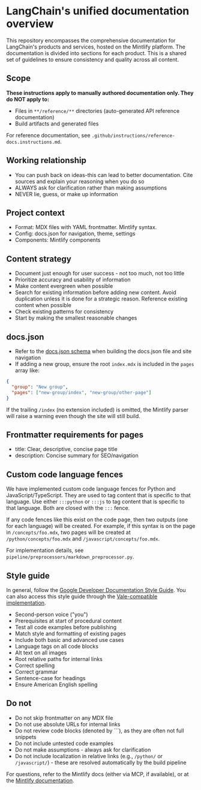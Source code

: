 # LangChain's unified documentation overview

This repository encompasses the comprehensive documentation for LangChain's products and services, hosted on the Mintlify platform. The documentation is divided into sections for each product. This is a shared set of guidelines to ensure consistency and quality across all content.

## Scope

**These instructions apply to manually authored documentation only. They do NOT apply to:**

- Files in `**/reference/**` directories (auto-generated API reference documentation)
- Build artifacts and generated files

For reference documentation, see `.github/instructions/reference-docs.instructions.md`.

## Working relationship

- You can push back on ideas-this can lead to better documentation. Cite sources and explain your reasoning when you do so
- ALWAYS ask for clarification rather than making assumptions
- NEVER lie, guess, or make up information

## Project context

- Format: MDX files with YAML frontmatter. Mintlify syntax.
- Config: docs.json for navigation, theme, settings
- Components: Mintlify components

## Content strategy

- Document just enough for user success - not too much, not too little
- Prioritize accuracy and usability of information
- Make content evergreen when possible
- Search for existing information before adding new content. Avoid duplication unless it is done for a strategic reason. Reference existing content when possible
- Check existing patterns for consistency
- Start by making the smallest reasonable changes

## docs.json

- Refer to the [docs.json schema](https://mintlify.com/docs.json) when building the docs.json file and site navigation
- If adding a new group, ensure the root `index.mdx` is included in the `pages` array like:

```json
{
  "group": "New group",
  "pages": ["new-group/index", "new-group/other-page"]
}
```

If the trailing `/index` (no extension included) is omitted, the Mintlify parser will raise a warning even though the site will still build.

## Frontmatter requirements for pages

- title: Clear, descriptive, concise page title
- description: Concise summary for SEO/navigation

## Custom code language fences

We have implemented custom code language fences for Python and JavaScript/TypeScript. They are used to tag content that is specific to that language. Use either `:::python` or `:::js` to tag content that is specific to that language. Both are closed with the `:::` fence.

If any code fences like this exist on the code page, then two outputs (one for each language) will be created. For example, if this syntax is on the page in `/concepts/foo.mdx`, two pages will be created at `/python/concepts/foo.mdx` and `/javascript/concepts/foo.mdx`.

For implementation details, see `pipeline/preprocessors/markdown_preprocessor.py`.

## Style guide

In general, follow the [Google Developer Documentation Style Guide](https://developers.google.com/style). You can also access this style guide through the [Vale-compatible implementation](https://github.com/errata-ai/Google).

- Second-person voice ("you")
- Prerequisites at start of procedural content
- Test all code examples before publishing
- Match style and formatting of existing pages
- Include both basic and advanced use cases
- Language tags on all code blocks
- Alt text on all images
- Root relative paths for internal links
- Correct spelling
- Correct grammar
- Sentence-case for headings
- Ensure American English spelling

## Do not

- Do not skip frontmatter on any MDX file
- Do not use absolute URLs for internal links
- Do not review code blocks (denoted by ```), as they are often not full snippets
- Do not include untested code examples
- Do not make assumptions - always ask for clarification
- Do not include localization in relative links (e.g., `/python/` or `/javascript/`) - these are resolved automatically by the build pipeline

For questions, refer to the Mintlify docs (either via MCP, if available), or at the [Mintlify documentation](https://docs.mintlify.com/docs/introduction).
